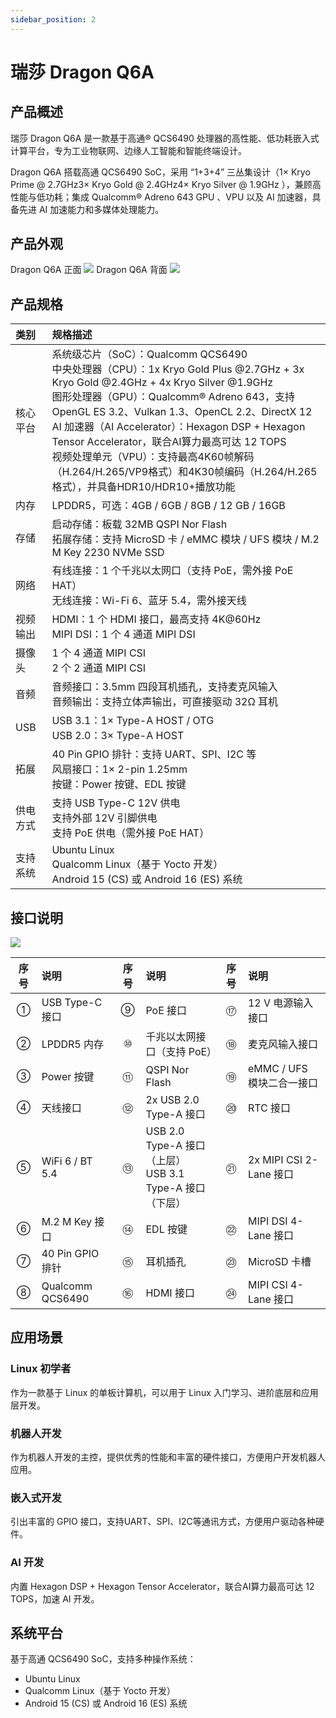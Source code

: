 ```yaml
---
sidebar_position: 2
---
```


# 瑞莎 Dragon Q6A

## 产品概述

瑞莎 Dragon Q6A 是一款基于高通® QCS6490 处理器的高性能、低功耗嵌入式计算平台，专为工业物联网、边缘人工智能和智能终端设计。

Dragon Q6A 搭载高通 QCS6490 SoC，采用 “1+3+4” 三丛集设计（1× Kryo Prime @ 2.7GHz3× Kryo Gold @ 2.4GHz4× Kryo Silver @ 1.9GHz ），兼顾高性能与低功耗；集成 Qualcomm® Adreno 643 GPU 、VPU 以及 AI 加速器，具备先进 AI 加速能力和多媒体处理能力。

## 产品外观

<div style={{textAlign: 'center'}}>
   Dragon Q6A 正面
   <img src="/img/dragon/q6a/q6a_top.webp" style={{width: '80%', maxWidth: '1200px'}} />
   Dragon Q6A 背面
    <img src="/img/dragon/q6a/q6a_bottom.webp" style={{width: '80%', maxWidth: '1200px'}} />
</div>

## 产品规格

| 类别     | 规格描述                                                                                                                                                                                                                                                                                                                                                                                                                                                                             |
| :------- | :----------------------------------------------------------------------------------------------------------------------------------------------------------------------------------------------------------------------------------------------------------------------------------------------------------------------------------------------------------------------------------------------------------------------------------------------------------------------------------- |
| 核心平台 | 系统级芯片（SoC）：Qualcomm QCS6490 <br/> 中央处理器（CPU）：1x Kryo Gold Plus @2.7GHz + 3x Kryo Gold @2.4GHz + 4x Kryo Silver @1.9GHz <br/> 图形处理器（GPU）：Qualcomm® Adreno 643，支持OpenGL ES 3.2、Vulkan 1.3、OpenCL 2.2、DirectX 12 <br/> AI 加速器（AI Accelerator）：Hexagon DSP + Hexagon Tensor Accelerator，联合AI算力最高可达 12 TOPS <br/> 视频处理单元（VPU）：支持最高4K60帧解码（H.264/H.265/VP9格式）和4K30帧编码（H.264/H.265格式），并具备HDR10/HDR10+播放功能 |
| 内存     | LPDDR5，可选：4GB / 6GB / 8GB / 12 GB / 16GB                                                                                                                                                                                                                                                                                                                                                                                                                                         |
| 存储     | 启动存储：板载 32MB QSPI Nor Flash <br/> 拓展存储：支持 MicroSD 卡 / eMMC 模块 / UFS 模块 / M.2 M Key 2230 NVMe SSD                                                                                                                                                                                                                                                                                                                                                                  |
| 网络     | 有线连接：1 个千兆以太网口（支持 PoE，需外接 PoE HAT）<br/> 无线连接：Wi-Fi 6、蓝牙 5.4，需外接天线                                                                                                                                                                                                                                                                                                                                                                                  |
| 视频输出 | HDMI：1 个 HDMI 接口，最高支持 4K@60Hz <br/> MIPI DSI：1 个 4 通道 MIPI DSI                                                                                                                                                                                                                                                                                                                                                                                                          |
| 摄像头   | 1 个 4 通道 MIPI CSI <br/> 2 个 2 通道 MIPI CSI                                                                                                                                                                                                                                                                                                                                                                                                                                      |
| 音频     | 音频接口：3.5mm 四段耳机插孔，支持麦克风输入<br/> 音频输出：支持立体声输出，可直接驱动 32Ω 耳机                                                                                                                                                                                                                                                                                                                                                                                      |
| USB      | USB 3.1：1× Type-A HOST / OTG<br/> USB 2.0：3× Type-A HOST                                                                                                                                                                                                                                                                                                                                                                                                                           |
| 拓展     | 40 Pin GPIO 排针：支持 UART、SPI、I2C 等<br/> 风扇接口：1× 2-pin 1.25mm <br/> 按键：Power 按键、EDL 按键                                                                                                                                                                                                                                                                                                                                                                             |
| 供电方式 | 支持 USB Type-C 12V 供电 <br/> 支持外部 12V 引脚供电 <br/> 支持 PoE 供电（需外接 PoE HAT）                                                                                                                                                                                                                                                                                                                                                                                           |
| 支持系统 | Ubuntu Linux <br/> Qualcomm Linux（基于 Yocto 开发） <br/> Android 15 (CS) 或 Android 16 (ES) 系统                                                                                                                                                                                                                                                                                                                                                                                   |

## 接口说明

<div style={{textAlign: 'center'}}>
   <img src="/img/dragon/q6a/q6a_interface.webp" style={{width: '80%', maxWidth: '1200px'}} />
</div>

| 序号 | 说明             | 序号 | 说明                                                         | 序号 | 说明                      |
| :--: | :--------------- | :--: | :----------------------------------------------------------- | :--: | :------------------------ |
|  ①   | USB Type-C 接口  |  ⑨   | PoE 接口                                                     |  ⑰   | 12 V 电源输入接口         |
|  ②   | LPDDR5 内存      |  ⑩   | 千兆以太网接口（支持 PoE）                                   |  ⑱   | 麦克风输入接口            |
|  ③   | Power 按键       |  ⑪   | QSPI Nor Flash                                               |  ⑲   | eMMC / UFS 模块二合一接口 |
|  ④   | 天线接口         |  ⑫   | 2x USB 2.0 Type-A 接口                                       |  ⑳   | RTC 接口                  |
|  ⑤   | WiFi 6 / BT 5.4  |  ⑬   | USB 2.0 Type-A 接口（上层）<br/> USB 3.1 Type-A 接口（下层） |  ㉑  | 2x MIPI CSI 2-Lane 接口   |
|  ⑥   | M.2 M Key 接口   |  ⑭   | EDL 按键                                                     |  ㉒  | MIPI DSI 4-Lane 接口      |
|  ⑦   | 40 Pin GPIO 排针 |  ⑮   | 耳机插孔                                                     |  ㉓  | MicroSD 卡槽              |
|  ⑧   | Qualcomm QCS6490 |  ⑯   | HDMI 接口                                                    |  ㉔  | MIPI CSI 4-Lane 接口      |

## 应用场景

### Linux 初学者

作为一款基于 Linux 的单板计算机，可以用于 Linux 入门学习、进阶底层和应用层开发。

### 机器人开发

作为机器人开发的主控，提供优秀的性能和丰富的硬件接口，方便用户开发机器人应用。

### 嵌入式开发

引出丰富的 GPIO 接口，支持UART、SPI、I2C等通讯方式，方便用户驱动各种硬件。

### AI 开发

内置 Hexagon DSP + Hexagon Tensor Accelerator，联合AI算力最高可达 12 TOPS，加速 AI 开发。

## 系统平台

基于高通 QCS6490 SoC，支持多种操作系统：

- Ubuntu Linux
- Qualcomm Linux（基于 Yocto 开发）
- Android 15 (CS) 或 Android 16 (ES) 系统
